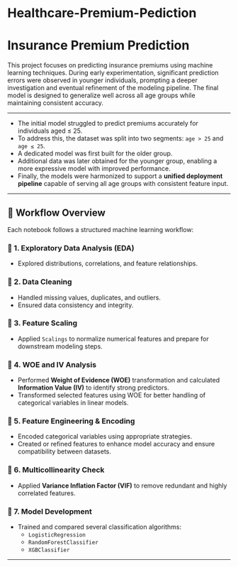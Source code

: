 # Healthcare-Premium-Pediction

# Insurance Premium Prediction

This project focuses on predicting insurance premiums using machine learning techniques. During early experimentation, significant prediction errors were observed in younger individuals, prompting a deeper investigation and eventual refinement of the modeling pipeline. The final model is designed to generalize well across all age groups while maintaining consistent accuracy.

---

- The initial model struggled to predict premiums accurately for individuals aged ≤ 25.
- To address this, the dataset was split into two segments: `age > 25` and `age ≤ 25`.
- A dedicated model was first built for the older group.
- Additional data was later obtained for the younger group, enabling a more expressive model with improved performance.
- Finally, the models were harmonized to support a **unified deployment pipeline** capable of serving all age groups with consistent feature input.

---

## 🧪 Workflow Overview

Each notebook follows a structured machine learning workflow:

### 🔹 1. Exploratory Data Analysis (EDA)
- Explored distributions, correlations, and feature relationships.

### 🔹 2. Data Cleaning
- Handled missing values, duplicates, and outliers.
- Ensured data consistency and integrity.

### 🔹 3. Feature Scaling
- Applied `Scalings` to normalize numerical features and prepare for downstream modeling steps.

### 🔹 4. WOE and IV Analysis
- Performed **Weight of Evidence (WOE)** transformation and calculated **Information Value (IV)** to identify strong predictors.
- Transformed selected features using WOE for better handling of categorical variables in linear models.

### 🔹 5. Feature Engineering & Encoding
- Encoded categorical variables using appropriate strategies.
- Created or refined features to enhance model accuracy and ensure compatibility between datasets.

### 🔹 6. Multicollinearity Check
- Applied **Variance Inflation Factor (VIF)** to remove redundant and highly correlated features.

### 🔹 7. Model Development
- Trained and compared several classification algorithms:
  - `LogisticRegression`
  - `RandomForestClassifier`
  - `XGBClassifier`


---
